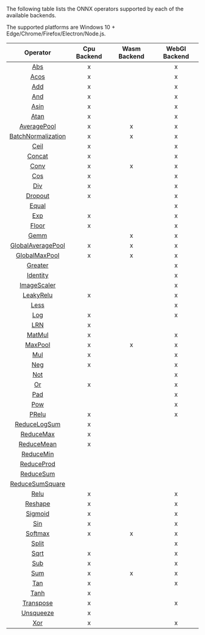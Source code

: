 The following table lists the ONNX operators supported by each of the available backends.

The supported platforms are Windows 10 + Edge/Chrome/Firefox/Electron/Node.js.

|                                               Operator                                                 | Cpu Backend | Wasm Backend | WebGl Backend |
|:------------------------------------------------------------------------------------------------------:|:-----------:|:------------:|:-------------:|
|                [Abs](https://github.com/onnx/onnx/blob/rel-1.2.3/docs/Operators.md#Abs)                |      x      |              |       x       |
|               [Acos](https://github.com/onnx/onnx/blob/rel-1.2.3/docs/Operators.md#Acos)               |      x      |              |       x       |
|                [Add](https://github.com/onnx/onnx/blob/rel-1.2.3/docs/Operators.md#Add)                |      x      |              |       x       |
|                [And](https://github.com/onnx/onnx/blob/rel-1.2.3/docs/Operators.md#And)                |      x      |              |       x       |
|               [Asin](https://github.com/onnx/onnx/blob/rel-1.2.3/docs/Operators.md#Asin)               |      x      |              |       x       |
|               [Atan](https://github.com/onnx/onnx/blob/rel-1.2.3/docs/Operators.md#Atan)               |      x      |              |       x       |
|        [AveragePool](https://github.com/onnx/onnx/blob/rel-1.2.3/docs/Operators.md#AveragePool)        |      x      |       x      |       x       |
| [BatchNormalization](https://github.com/onnx/onnx/blob/rel-1.2.3/docs/Operators.md#BatchNormalization) |      x      |       x      |       x       |
|               [Ceil](https://github.com/onnx/onnx/blob/rel-1.2.3/docs/Operators.md#Ceil)               |      x      |              |       x       |
|             [Concat](https://github.com/onnx/onnx/blob/rel-1.2.3/docs/Operators.md#Concat)             |      x      |              |       x       |
|               [Conv](https://github.com/onnx/onnx/blob/rel-1.2.3/docs/Operators.md#Conv)               |      x      |       x      |       x       |
|                [Cos](https://github.com/onnx/onnx/blob/rel-1.2.3/docs/Operators.md#Cos)                |      x      |              |       x       |
|                [Div](https://github.com/onnx/onnx/blob/rel-1.2.3/docs/Operators.md#Div)                |      x      |              |       x       |
|            [Dropout](https://github.com/onnx/onnx/blob/rel-1.2.3/docs/Operators.md#Dropout)            |      x      |              |       x       |
|              [Equal](https://github.com/onnx/onnx/blob/rel-1.2.3/docs/Operators.md#Equal)              |             |              |       x       |
|                [Exp](https://github.com/onnx/onnx/blob/rel-1.2.3/docs/Operators.md#Exp)                |      x      |              |       x       |
|              [Floor](https://github.com/onnx/onnx/blob/rel-1.2.3/docs/Operators.md#Floor)              |      x      |              |       x       |
|               [Gemm](https://github.com/onnx/onnx/blob/rel-1.2.3/docs/Operators.md#Gemm)               |             |       x      |       x       |
|  [GlobalAveragePool](https://github.com/onnx/onnx/blob/rel-1.2.3/docs/Operators.md#GlobalAveragePool)  |      x      |       x      |       x       |
|      [GlobalMaxPool](https://github.com/onnx/onnx/blob/rel-1.2.3/docs/Operators.md#GlobalMaxPool)      |      x      |       x      |       x       |
|            [Greater](https://github.com/onnx/onnx/blob/rel-1.2.3/docs/Operators.md#Greater)            |             |              |       x       |
|           [Identity](https://github.com/onnx/onnx/blob/rel-1.2.3/docs/Operators.md#Identity)           |             |              |       x       |
|        [ImageScaler](https://github.com/onnx/onnx/blob/rel-1.2.3/docs/Operators.md#ImageScaler)        |             |              |       x       |
|          [LeakyRelu](https://github.com/onnx/onnx/blob/rel-1.2.3/docs/Operators.md#LeakyRelu)          |      x      |              |       x       |
|               [Less](https://github.com/onnx/onnx/blob/rel-1.2.3/docs/Operators.md#Less)               |             |              |       x       |
|                [Log](https://github.com/onnx/onnx/blob/rel-1.2.3/docs/Operators.md#Log)                |      x      |              |       x       |
|                [LRN](https://github.com/onnx/onnx/blob/rel-1.2.3/docs/Operators.md#LRN)                |      x      |              |               |
|             [MatMul](https://github.com/onnx/onnx/blob/rel-1.2.3/docs/Operators.md#MatMul)             |      x      |              |       x       |
|            [MaxPool](https://github.com/onnx/onnx/blob/rel-1.2.3/docs/Operators.md#MaxPool)            |      x      |       x      |       x       |
|                [Mul](https://github.com/onnx/onnx/blob/rel-1.2.3/docs/Operators.md#Mul)                |      x      |              |       x       |
|                [Neg](https://github.com/onnx/onnx/blob/rel-1.2.3/docs/Operators.md#Neg)                |      x      |              |       x       |
|                [Not](https://github.com/onnx/onnx/blob/rel-1.2.3/docs/Operators.md#Not)                |             |              |       x       |
|                 [Or](https://github.com/onnx/onnx/blob/rel-1.2.3/docs/Operators.md#Or)                 |      x      |              |       x       |
|                [Pad](https://github.com/onnx/onnx/blob/rel-1.2.3/docs/Operators.md#Pad)                |             |              |       x       |
|                [Pow](https://github.com/onnx/onnx/blob/rel-1.2.3/docs/Operators.md#Pow)                |             |              |       x       |
|              [PRelu](https://github.com/onnx/onnx/blob/rel-1.2.3/docs/Operators.md#PRelu)              |      x      |              |       x       |
|       [ReduceLogSum](https://github.com/onnx/onnx/blob/rel-1.2.3/docs/Operators.md#ReduceLogSum)       |      x      |              |               |
|          [ReduceMax](https://github.com/onnx/onnx/blob/rel-1.2.3/docs/Operators.md#ReduceMax)          |      x      |              |               |
|         [ReduceMean](https://github.com/onnx/onnx/blob/rel-1.2.3/docs/Operators.md#ReduceMean)         |      x      |              |               |
|          [ReduceMin](https://github.com/onnx/onnx/blob/rel-1.2.3/docs/Operators.md#AReduceMin)         |             |              |               |
|         [ReduceProd](https://github.com/onnx/onnx/blob/rel-1.2.3/docs/Operators.md#AReduceProd)        |             |              |               |
|          [ReduceSum](https://github.com/onnx/onnx/blob/rel-1.2.3/docs/Operators.md#AReduceSum)         |             |              |               |
|    [ReduceSumSquare](https://github.com/onnx/onnx/blob/rel-1.2.3/docs/Operators.md#AReduceSumSquare)   |             |              |               |
|               [Relu](https://github.com/onnx/onnx/blob/rel-1.2.3/docs/Operators.md#Relu)               |      x      |              |       x       |
|            [Reshape](https://github.com/onnx/onnx/blob/rel-1.2.3/docs/Operators.md#Reshape)            |      x      |              |       x       |
|            [Sigmoid](https://github.com/onnx/onnx/blob/rel-1.2.3/docs/Operators.md#Sigmoid)            |      x      |              |       x       |
|                [Sin](https://github.com/onnx/onnx/blob/rel-1.2.3/docs/Operators.md#Sin)                |      x      |              |       x       |
|            [Softmax](https://github.com/onnx/onnx/blob/rel-1.2.3/docs/Operators.md#Softmax)            |      x      |       x      |       x       |
|              [Split](https://github.com/onnx/onnx/blob/rel-1.2.3/docs/Operators.md#Split)              |             |              |       x       |
|               [Sqrt](https://github.com/onnx/onnx/blob/rel-1.2.3/docs/Operators.md#Sqrt)               |      x      |              |       x       |
|                [Sub](https://github.com/onnx/onnx/blob/rel-1.2.3/docs/Operators.md#Sub)                |      x      |              |       x       |
|                [Sum](https://github.com/onnx/onnx/blob/rel-1.2.3/docs/Operators.md#Sum)                |      x      |       x      |       x       |
|                [Tan](https://github.com/onnx/onnx/blob/rel-1.2.3/docs/Operators.md#Tan)                |      x      |              |       x       |
|               [Tanh](https://github.com/onnx/onnx/blob/rel-1.2.3/docs/Operators.md#Tanh)               |      x      |              |               |
|          [Transpose](https://github.com/onnx/onnx/blob/rel-1.2.3/docs/Operators.md#Transpose)          |      x      |              |       x       |
|          [Unsqueeze](https://github.com/onnx/onnx/blob/rel-1.2.3/docs/Operators.md#Unsqueeze)          |      x      |              |               |
|                [Xor](https://github.com/onnx/onnx/blob/rel-1.2.3/docs/Operators.md#Xor)                |      x      |              |       x       |
